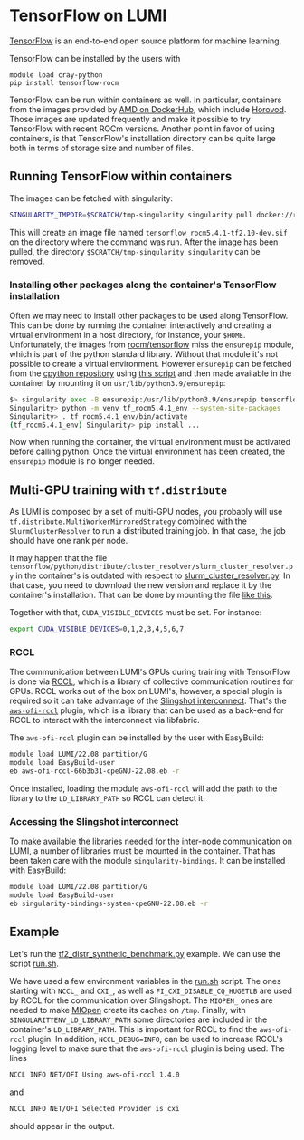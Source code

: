 # TensorFlow on LUMI

[TensorFlow](https://www.tensorflow.org) is an end-to-end open source platform for machine learning.

TensorFlow can be installed by the users with
```
module load cray-python
pip install tensorflow-rocm
```

TensorFlow can be run within containers as well. In particular, containers from the images provided by [AMD on DockerHub](https://hub.docker.com/r/rocm/tensorflow), which include [Horovod](https://horovod.readthedocs.io/en/stable/).
Those images are updated frequently and make it possible to try TensorFlow with recent ROCm versions. 
Another point in favor of using containers, is that TensorFlow's installation directory can be quite large both in terms of storage size and number of files.

## Running TensorFlow within containers

The images can be fetched with singularity:
```bash
SINGULARITY_TMPDIR=$SCRATCH/tmp-singularity singularity pull docker://rocm/tensorflow:rocm5.4.1-tf2.10-dev
```
This will create an image file named `tensorflow_rocm5.4.1-tf2.10-dev.sif` on the directory where the command was run. After the image has been pulled, the directory `$SCRATCH/tmp-singularity singularity` can be removed.

### Installing other packages along the container's TensorFlow installation

Often we may need to install other packages to be used along TensorFlow.
This can be done by running the container interactively and creating a virtual environment in a host directory, for instance, your `$HOME`.
Unfortunately, the images from [rocm/tensorflow](https://hub.docker.com/r/rocm/tensorflow) miss the `ensurepip` module, which is part of the python standard library. Without that module it's not possible to create a virtual environment.
However `ensurepip` can be fetched from the [cpython repository](https://github.com/python/cpython/tree/main/Lib/ensurepip) using [this script](download-ensurepip-py3.9.sh) and then made available in the container by mounting it on `usr/lib/python3.9/ensurepip`:

```bash
$> singularity exec -B ensurepip:/usr/lib/python3.9/ensurepip tensorflow_rocm5.4.1-tf2.10-dev.sif bash
Singularity> python -m venv tf_rocm5.4.1_env --system-site-packages
Singularity> . tf_rocm5.4.1_env/bin/activate
(tf_rocm5.4.1_env) Singularity> pip install ...
```
Now when running the container, the virtual environment must be activated before calling python. Once the virtual environment has been created, the `ensurepip` module is no longer needed.

## Multi-GPU training with `tf.distribute`

As LUMI is composed by a set of multi-GPU nodes, you probably will use `tf.distribute.MultiWorkerMirroredStrategy` combined with the `SlurmClusterResolver` to run a distributed training job. In that case, the job should have one rank per node.

It may happen that the file `tensorflow/python/distribute/cluster_resolver/slurm_cluster_resolver.py` in the container's is outdated with respect to
[slurm_cluster_resolver.py](https://raw.githubusercontent.com/tensorflow/tensorflow/66e587c780c59f6bad2ddae5c45460440002dc68/tensorflow/python/distribute/cluster_resolver/slurm_cluster_resolver.py). In that case, you need to download the new version and replace it by the container's installation. That can be done by mounting the file [like this](https://github.com/Lumi-supercomputer/ml-examples/blob/82a5d1151fa888e16c603972ccc6e01e58d6fb9b/tensorflow/tfdist/run.sh#L28).

Together with that, `CUDA_VISIBLE_DEVICES` must be set. For instance:
```bash
export CUDA_VISIBLE_DEVICES=0,1,2,3,4,5,6,7
```

### RCCL

The communication between LUMI's GPUs during training with TensorFlow is done via [RCCL](https://github.com/ROCmSoftwarePlatform/rccl), which is a library of  collective communication routines for GPUs. RCCL works out of the box on LUMI's, however, a special plugin is required so it can take advantage of the [Slingshot interconnect](https://www.hpe.com/emea_europe/en/compute/hpc/slingshot-interconnect.html). That's the [`aws-ofi-rccl`](https://github.com/ROCmSoftwarePlatform/aws-ofi-rccl) plugin, which is a library that can be used as a back-end for RCCL to interact with the interconnect via libfabric.

The `aws-ofi-rccl` plugin can be installed by the user with EasyBuild:
```bash
module load LUMI/22.08 partition/G
module load EasyBuild-user
eb aws-ofi-rccl-66b3b31-cpeGNU-22.08.eb -r
```
Once installed, loading the module `aws-ofi-rccl` will add the path to the library to the `LD_LIBRARY_PATH` so RCCL can detect it.

### Accessing the Slingshot interconnect

To make available the libraries needed for the inter-node communication on LUMI, a number of libraries must be mounted in the container. That has been taken care with the module `singularity-bindings`. It can be installed with EasyBuild:
```bash
module load LUMI/22.08 partition/G
module load EasyBuild-user
eb singularity-bindings-system-cpeGNU-22.08.eb -r
```

## Example

Let's run the [tf2_distr_synthetic_benchmark.py](tf2_distr_synthetic_benchmark.py) example. We can use the script [run.sh](run.sh).

We have used a few environment variables in the [run.sh](run.sh) script. The ones starting with `NCCL_` and `CXI_`, as well as `FI_CXI_DISABLE_CQ_HUGETLB` are used by RCCL for the communication over Slingshopt. The `MIOPEN_` ones are needed to make [MIOpen](https://rocmsoftwareplatform.github.io/MIOpen/doc/html/index.html) create its caches on `/tmp`. Finally, with `SINGULARITYENV_LD_LIBRARY_PATH` some directories are included in the container's `LD_LIBRARY_PATH`. This is important for RCCL to find the `aws-ofi-rccl` plugin. In addition, `NCCL_DEBUG=INFO`, can be used to increase RCCL's logging level to make sure that the `aws-ofi-rccl` plugin is being used: The lines
```bash
NCCL INFO NET/OFI Using aws-ofi-rccl 1.4.0
```
and
```bash
NCCL INFO NET/OFI Selected Provider is cxi
```
should appear in the output.
